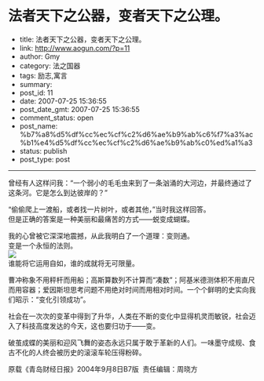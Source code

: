 # 法者天下之公器，变者天下之公理。

- title: 法者天下之公器，变者天下之公理。
- link: http://www.aogun.com/?p=11
- author: Gmy
- category: 法之国器
- tags: 励志,寓言
- summary: 
- post_id: 11
- date: 2007-07-25 15:36:55
- post_date_gmt: 2007-07-25 15:36:55
- comment_status: open
- post_name: %b7%a8%d5%df%cc%ec%cf%c2%d6%ae%b9%ab%c6%f7%a3%ac%b1%e4%d5%df%cc%ec%cf%c2%d6%ae%b9%ab%c0%ed%a1%a3
- status: publish
- post_type: post

----------------

曾经有人这样问我：“一个弱小的毛毛虫来到了一条汹涌的大河边，并最终通过了这条河。它是怎么到达彼岸的？”   
  
  
“偷偷爬上一渡船，或者找一片树叶，或者其他，”当时我这样回答。   
但是正确的答案是一种美丽和最痛苦的方式——蜕变成蝴蝶。   
  
  
我的心曾被它深深地震撼，从此我明白了一个道理：变则通。   
变是一个永恒的法则。  
[![](/img/242364.jpg)](http://www.aogun.com/img/242364.jpg)  
谁能将它运用自如，谁的成就将无可限量。   
  
  
曹冲称象不用秤杆而用船；高斯算数列不计算而“凑数”；阿基米德测体积不用直尺而用容器；爱因斯坦思考问题不用绝对时间而用相对时间。一个个鲜明的史实向我们昭示：“变化引领成功”。   
  
  
社会在一次次的变革中得到了升华，人类在不断的变化中显得机灵而敏锐，社会迈入了科技高度发达的今天，这也要归功于——变。   
  
  
破茧成蝶的美丽和迎风飞舞的姿态永远只属于敢于革新的人们。一味墨守成规、食古不化的人终会被历史的滚滚车轮压得粉碎。  
  
  
原载《青岛财经日报》2004年9月8日B7版  责任编辑：周晓方



